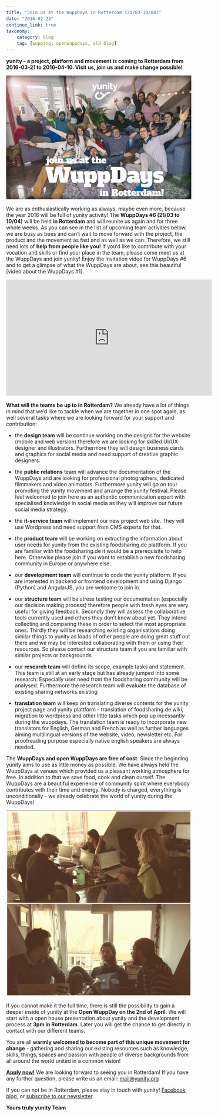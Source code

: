 ```yaml
---
title: "Join us at the WuppDays in Rotterdam (21/03-10/04)"
date: "2016-02-23"
continue_link: true
taxonomy:
    category: blog
    tag: [wupping, openwuppdays, old blog]
---
```

    

**yunity - a project, platform and movement is coming to Rotterdam from 2016-03-21 to 2016-04-10. Visit us, join us and make change possible!**


![](Invitation-to-rotterdam-wuppdays-0-0-0-0-1456304766.jpg)

We are as enthusiastically working as always, maybe even more, because the year 2016 will be full of yunity activity! The **WuppDays #6 (21/03 to 10/04)** will be held **in Rotterdam** and will reunite us again and for three whole weeks. 
As you can see in the list of upcoming team activities below, we are busy as bees and can’t wait to move forward with the project, the product and the movement as fast and as well as we can. Therefore, we still need lots of **help from people like you!** If you’d like to contribute with your vocation and skills or find your place in the team, please come meet us at the WuppDays and join yunity! 
Enjoy the invitation video for WuppDays #6 and to get a glimpse of what the WuppDays are about, see this beautiful [video about the WuppDays #1].


<iframe width="560" height="315" src="https://www.youtube.com/embed/aeSqHoDQzGE" frameborder="0" allowfullscreen></iframe>


**What will the teams be up to in Rotterdam?**
We already have a lot of things in mind that we’d like to tackle when we are together in one spot again, as well several tasks where we are looking forward for your support and contribution: 

- the **design team** will be continue working on the designs for the website (mobile and web version) therefore we are looking for skilled UI/UX designer and illustrators. Furthermore they will design business cards and graphics for social media and need support of creative graphic designers.

- the **public relations** team will advance the documentation of the WuppDays and are looking for professional photographers, dedicated filmmakers and video animators. Furthermore yunity will go on tour promoting the yunity movement and arrange the yunity festival. Please feel welcomed to join here as an authentic communication expert with specialised knowledge in social media as they will improve our future social media strategy.

- the **it-service team** will implement our new project web site. They will use Wordpress and need support from CMS experts for that.

- the **product team** will be working on extracting the information about user needs for yunity from the existing foodsharing.de plattform. If you are familiar with the foodsharing.de it would be a prerequisite to help here. Otherwise please join if you want to establish a new foodsharing community in Europe or anywhere else.

- our **development team** will continue to code the yunity platform. If you are interested in backend or frontend development and using Django (Python) and AngularJS, you are welcome to join in.

- our **structure team** will be stress testing our documentation (especially our decision making process) therefore people with fresh eyes are very useful for giving feedback. Secondly they will assess the collaborative tools currently used and others they don’t know about yet. They intend collecting and comparing these in order to select the most appropriate ones. Thirdly they will be researching existing organisations doing similar things to yunity as loads of other people are doing great stuff out there and we may be interested collaborating with them or using their resources. So please contact our structure team if you are familiar with similar projects or backgrounds.

- our **research team** will define its scope, example tasks and statement. This team is still at an early stage but has already jumped into some research: Especially user need from the foodsharing community will be analysed. Furthermore the research team will evaluate the database of existing sharing networks.existing

- **translation team** will keep on translating diverse contents for the yunity project page and yunity plattform - translation of foodsharing.de wiki, migration to wordpress and other little tasks which pop up incessantly during the wuppdays. The translation team is ready to incorporate new translators for English, German and French as well as further languages aiming multilingual versions of the website, video, newsletter etc. For proofreading purpose especially native english speakers are always needed. 

The **WuppDays and open WuppDays are free of cost**. Since the beginning yunity aims to use as little money as possible. We have always held the WuppDays at venues which provided us a pleasant working atmosphere for free. In addition to that we save food, cook and clean ourself. The WuppDays are a beautiful experience of community spirit where everybody contributes with their time and energy. Nobody is charged, everything is unconditionally - we already celebrate the world of yunity during the WuppDays!

![](NUREMBERG_productiveatkirstins-0-0-0-0-1456271697.jpg)

If you cannot make it the full time, there is still the possibility to gain a deeper inside of yunity at the **Open WuppDay on the 2nd of April**. We will start with a open house presentation about yunity and the development process at **3pm in Rotterdam**. Later you will get the chance to get directly in contact with our different teams.


You are all **warmly welcomed to become part of this unique movement for change** - gathering and sharing our existing resources such as knowledge, skills, things, spaces and passion with people of diverse backgrounds from all around the world united in a common vision!

[**Apply now!**](https://project.yunity.org/join-the-team) We are looking forward to seeing you in Rotterdam!
If you have any further question, please write us an email: [mail@yunity.org](mailto:mail@yunity.org)

If you can not be in Rotterdam, please stay in touch with yunity!
[Facebook](http://www.facebook.com/yunity.org), [blog](https://project.yunity.org/blog), or [subscribe to our newsletter](https://project.yunity.org/#newsletter).

**Yours truly yunity Team**